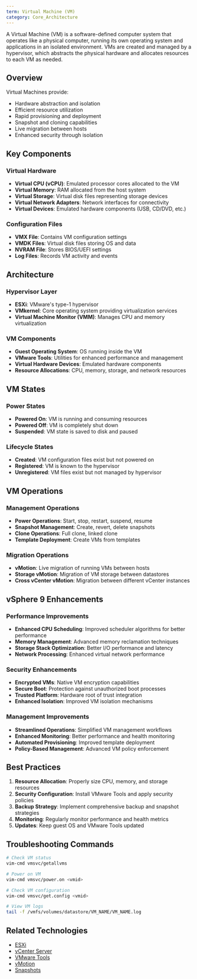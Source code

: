 ```yaml
---
term: Virtual Machine (VM)
category: Core_Architecture
---
```


A Virtual Machine (VM) is a software-defined computer system that operates like a physical computer, running its own operating system and applications in an isolated environment. VMs are created and managed by a hypervisor, which abstracts the physical hardware and allocates resources to each VM as needed.

## Overview

Virtual Machines provide:
- Hardware abstraction and isolation
- Efficient resource utilization
- Rapid provisioning and deployment
- Snapshot and cloning capabilities
- Live migration between hosts
- Enhanced security through isolation

## Key Components

### Virtual Hardware
- **Virtual CPU (vCPU)**: Emulated processor cores allocated to the VM
- **Virtual Memory**: RAM allocated from the host system
- **Virtual Storage**: Virtual disk files representing storage devices
- **Virtual Network Adapters**: Network interfaces for connectivity
- **Virtual Devices**: Emulated hardware components (USB, CD/DVD, etc.)

### Configuration Files
- **VMX File**: Contains VM configuration settings
- **VMDK Files**: Virtual disk files storing OS and data
- **NVRAM File**: Stores BIOS/UEFI settings
- **Log Files**: Records VM activity and events

## Architecture

### Hypervisor Layer
- **ESXi**: VMware's type-1 hypervisor
- **VMkernel**: Core operating system providing virtualization services
- **Virtual Machine Monitor (VMM)**: Manages CPU and memory virtualization

### VM Components
- **Guest Operating System**: OS running inside the VM
- **VMware Tools**: Utilities for enhanced performance and management
- **Virtual Hardware Devices**: Emulated hardware components
- **Resource Allocations**: CPU, memory, storage, and network resources

## VM States

### Power States
- **Powered On**: VM is running and consuming resources
- **Powered Off**: VM is completely shut down
- **Suspended**: VM state is saved to disk and paused

### Lifecycle States
- **Created**: VM configuration files exist but not powered on
- **Registered**: VM is known to the hypervisor
- **Unregistered**: VM files exist but not managed by hypervisor

## VM Operations

### Management Operations
- **Power Operations**: Start, stop, restart, suspend, resume
- **Snapshot Management**: Create, revert, delete snapshots
- **Clone Operations**: Full clone, linked clone
- **Template Deployment**: Create VMs from templates

### Migration Operations
- **vMotion**: Live migration of running VMs between hosts
- **Storage vMotion**: Migration of VM storage between datastores
- **Cross vCenter vMotion**: Migration between different vCenter instances

## vSphere 9 Enhancements

### Performance Improvements
- **Enhanced CPU Scheduling**: Improved scheduler algorithms for better performance
- **Memory Management**: Advanced memory reclamation techniques
- **Storage Stack Optimization**: Better I/O performance and latency
- **Network Processing**: Enhanced virtual network performance

### Security Enhancements
- **Encrypted VMs**: Native VM encryption capabilities
- **Secure Boot**: Protection against unauthorized boot processes
- **Trusted Platform**: Hardware root of trust integration
- **Enhanced Isolation**: Improved VM isolation mechanisms

### Management Improvements
- **Streamlined Operations**: Simplified VM management workflows
- **Enhanced Monitoring**: Better performance and health monitoring
- **Automated Provisioning**: Improved template deployment
- **Policy-Based Management**: Advanced VM policy enforcement

## Best Practices

1. **Resource Allocation**: Properly size CPU, memory, and storage resources
2. **Security Configuration**: Install VMware Tools and apply security policies
3. **Backup Strategy**: Implement comprehensive backup and snapshot strategies
4. **Monitoring**: Regularly monitor performance and health metrics
5. **Updates**: Keep guest OS and VMware Tools updated

## Troubleshooting Commands

```bash
# Check VM status
vim-cmd vmsvc/getallvms

# Power on VM
vim-cmd vmsvc/power.on <vmid>

# Check VM configuration
vim-cmd vmsvc/get.config <vmid>

# View VM logs
tail -f /vmfs/volumes/datastore/VM_NAME/VM_NAME.log
```

## Related Technologies

- [ESXi](/glossary/term/esxi.md)
- [vCenter Server](/glossary/term/vcenter.md)
- [VMware Tools](/glossary/term/vmware-tools.md)
- [vMotion](/glossary/term/vmotion.md)
- [Snapshots](/glossary/term/snapshot.md)